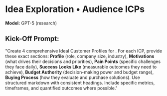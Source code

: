 # Idea Exploration • Audience ICPs

**Model:** GPT-5 (research)

## Kick-Off Prompt:

"Create 4 comprehensive Ideal Customer Profiles for **<n>**. For each ICP, provide these exact sections: **Profile** (role, company size, industry), **Motivations** (what drives their decisions and priorities), **Pain Points** (specific challenges they face daily), **Success Looks Like** (measurable outcomes they need to achieve), **Budget Authority** (decision-making power and budget range), **Buying Process** (how they evaluate and purchase solutions). Use structured markdown with consistent headings. Include specific metrics, timeframes, and quantified outcomes where possible."
